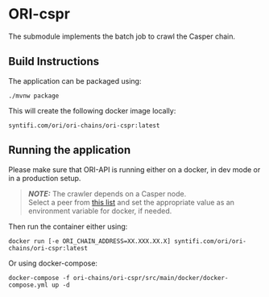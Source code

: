 # ORI-cspr
The submodule implements the batch job to crawl the Casper chain. 

## Build Instructions 

The application can be packaged using:
```shell script
./mvnw package
```

This will create the following docker image locally:
```
syntifi.com/ori/ori-chains/ori-cspr:latest
``` 

## Running the application

Please make sure that ORI-API is running either on a docker, in dev mode or in a production setup.

> **_NOTE:_** The crawler depends on a Casper node.  
> Select a peer from [this list](https://cspr.live/tools/peers) and set the appropriate value as an environment variable for docker, if needed.

Then run the container either using:
```shell script
docker run [-e ORI_CHAIN_ADDRESS=XX.XXX.XX.X] syntifi.com/ori/ori-chains/ori-cspr:latest
```

Or using docker-compose:
```shell script
docker-compose -f ori-chains/ori-cspr/src/main/docker/docker-compose.yml up -d
```